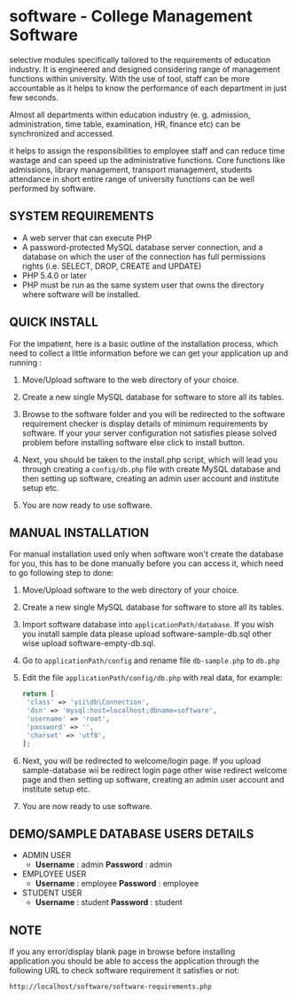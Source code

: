 software - College Management Software
====================================

selective modules specifically tailored to the requirements of education industry. It is engineered and designed considering range of management functions within university. With the use of tool, staff can be more accountable as it helps to know the performance of each department in just few seconds. 

Almost all departments within education industry (e. g. admission, administration, time table, examination, HR, finance etc) can be synchronized and accessed. 

it helps to assign the responsibilities to employee staff and can reduce time wastage and can speed up the administrative functions. Core functions like admissions, library management, transport management, students attendance in short entire range of university functions can be well performed by software.




SYSTEM REQUIREMENTS
-------------------
* A web server that can execute PHP
* A password-protected MySQL database server connection, 
  and a database on which the user of the  connection has 
  full permissions rights (i.e. SELECT, DROP, CREATE and UPDATE)
* PHP 5.4.0 or later
* PHP must be run as the same system user that owns the directory 
  where software will be installed.


QUICK INSTALL
-------------
For the impatient, here is a basic outline of the
installation process, which need to collect a little 
information before we can get your application 
up and running :
 
1. Move/Upload software to the web directory of your choice.

2. Create a new single MySQL database for software to store all
   its tables.

3. Browse to the software folder and you will be redirected 
   to the software requirement checker is display details of 
   minimum requirements by software.
   If your your server configuration not satisfies please 
   solved problem before installing software else click to install button.

4. Next, you should be taken to the install.php script, 
   which will lead you through creating a `config/db.php` 
   file with create MySQL database and then setting up software, 
   creating an admin user account and institute setup etc.    

5. You are now ready to use software.


MANUAL INSTALLATION
-------------------
For manual installation used only when software won't create the database 
for you, this has to be done manually before you can access it,
which need to go following step to done:

1. Move/Upload software to the web directory of your choice.

2. Create a new single MySQL database for software to store all
   its tables.

3. Import software database into `applicationPath/database`.
   If you wish you install sample data please upload software-sample-db.sql
   other wise upload software-empty-db.sql.   

4. Go to `applicationPath/config` and rename file `db-sample.php` to 
   `db.php`

5. Edit the file `applicationPath/config/db.php` with real data, for example:
   ```php
   return [
	'class' => 'yii\db\Connection',
	'dsn' => 'mysql:host=localhost;dbname=software',
	'username' => 'root',
	'password' => '',
	'charset' => 'utf8',
   ];
   ```

6. Next, you will be redirected to welcome/login page.
   If you upload sample-database wii be redirect login page
   other wise redirect welcome page and then setting up software, 
   creating an admin user account and institute setup etc.      

7. You are now ready to use software.


DEMO/SAMPLE DATABASE USERS DETAILS 
---------------------------------- 

- ADMIN USER
	- **Username** : admin **Password** : admin
- EMPLOYEE USER
	- **Username** : employee **Password** : employee
- STUDENT USER
	- **Username** : student **Password** : student

**NOTE**
---------- 
If you any error/display blank page in browse before installing application.you should be able to access the application through the following URL to check software requirement it satisfies or not:
~~~
http://localhost/software/software-requirements.php
~~~


